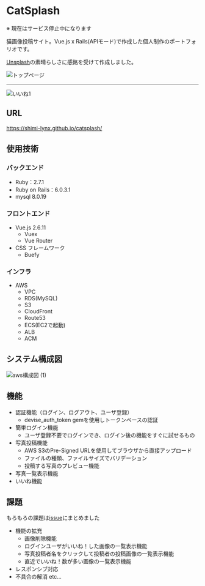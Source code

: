 # CatSplash
※ 現在はサービス停止中になります

猫画像投稿サイト。Vue.js x Rails(APIモード)で作成した個人制作のポートフォリオです。

[Unsplash](https://unsplash.com/)の素晴らしさに感銘を受けて作成しました。

![トップページ](https://user-images.githubusercontent.com/56603283/87071005-928d5a00-c254-11ea-9efa-8d205813c176.jpg)

---
![いいね1](https://user-images.githubusercontent.com/56603283/87076075-34fd0b80-c25c-11ea-91fd-a80dbca243cc.gif)

## URL
https://shimi-lynx.github.io/catsplash/


## 使用技術
### バックエンド
- Ruby：2.7.1
- Ruby on Rails：6.0.3.1
- mysql 8.0.19

### フロントエンド
- Vue.js 2.6.11
  - Vuex
  - Vue Router
- CSS フレームワーク
  - Buefy

### インフラ
- AWS
  - VPC
  - RDS(MySQL)
  - S3
  - CloudFront
  - Route53
  - ECS(EC2で起動)
  - ALB
  - ACM

## システム構成図
![aws構成図 (1)](https://user-images.githubusercontent.com/56603283/87130761-5c8cbc00-c2ce-11ea-8beb-c72b1a66574e.jpg)

## 機能
- 認証機能（ログイン、ログアウト、ユーザ登録）
  - devise_auth_token gemを使用しトークンベースの認証
- 簡単ログイン機能
  - ユーザ登録不要でログインでき、ログイン後の機能をすぐに試せるもの
- 写真投稿機能
  - AWS S3のPre-Signed URLを使用してブラウザから直接アップロード
  - ファイルの種類、ファイルサイズでバリデーション
  - 投稿する写真のプレビュー機能
- 写真一覧表示機能
- いいね機能

## 課題
もろもろの課題は[issue](https://github.com/shimi-lynx/catsplash/issues)にまとめました
- 機能の拡充
  - 画像削除機能
  - ログインユーザがいいね！した画像の一覧表示機能
  - 写真投稿者名をクリックして投稿者の投稿画像の一覧表示機能
  - 直近でいいね！数が多い画像の一覧表示機能
- レスポンシブ対応
- 不具合の解消
etc…

